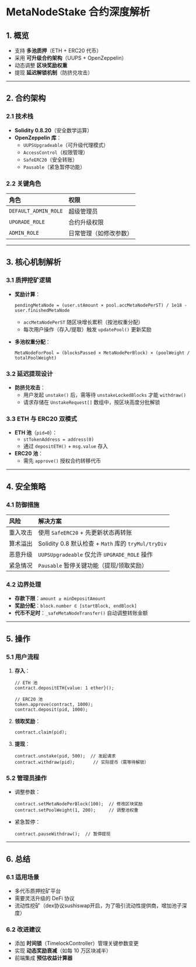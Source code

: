 # MetaNodeStake 合约深度解析

## **1. 概览**

- 支持 **多池质押**（ETH + ERC20 代币）
- 采用 **可升级合约架构**（UUPS + OpenZeppelin）
- 动态调整 **区块奖励权重**
- 提现 **延迟解锁机制**（防挤兑攻击）

------



## **2. 合约架构**

### **2.1 技术栈**

- **Solidity 0.8.20**（安全数学运算）
- **OpenZeppelin 库**：
  - `UUPSUpgradeable`（可升级代理模式）
  - `AccessControl`（权限管理）
  - `SafeERC20`（安全转账）
  - `Pausable`（紧急暂停功能）

### **2.2 关键角色**

| 角色                 | 权限                   |
| :------------------- | :--------------------- |
| `DEFAULT_ADMIN_ROLE` | 超级管理员             |
| `UPGRADE_ROLE`       | 合约升级权限           |
| `ADMIN_ROLE`         | 日常管理（如修改参数） |

------



## **3. 核心机制解析**

### **3.1 质押挖矿逻辑**

- **奖励计算**：

  ```
  pendingMetaNode = (user.stAmount × pool.accMetaNodePerST) / 1e18 - user.finishedMetaNode
  ```

  - `accMetaNodePerST` 随区块增长累积（按池权重分配）
  - 每次用户操作（存入/提取）触发 `updatePool()` 更新奖励

- **多池权重分配**：

  ```
  MetaNodeForPool = (blocksPassed × MetaNodePerBlock) × (poolWeight / totalPoolWeight)
  ```

### **3.2 延迟提现设计**

- **防挤兑攻击**：
  - 用户发起 `unstake()` 后，需等待 `unstakeLockedBlocks` 才能 `withdraw()`
  - 请求存储在 `UnstakeRequest[]` 数组中，按区块高度分批解锁

### **3.3 ETH 与 ERC20 双模式**

- **ETH 池**（`pid=0`）：
  - `stTokenAddress = address(0)`
  - 通过 `depositETH()` + `msg.value` 存入
- **ERC20 池**：
  - 需先 `approve()` 授权合约转移代币

------



## **4. 安全策略**

### **4.1 防御措施**

| 风险     | 解决方案                                            |
| :------- | :-------------------------------------------------- |
| 重入攻击 | 使用 `SafeERC20` + 先更新状态再转账                 |
| 算术溢出 | Solidity 0.8 默认检查 + `Math` 库的 `tryMul/tryDiv` |
| 恶意升级 | `UUPSUpgradeable` 仅允许 `UPGRADE_ROLE` 操作        |
| 紧急情况 | `Pausable` 暂停关键功能（提现/领取奖励）            |

### **4.2 边界处理**

- **存款下限**：`amount ≥ minDepositAmount`
- **奖励分配**：`block.number ∈ [startBlock, endBlock]`
- **代币不足时**：`_safeMetaNodeTransfer()` 自动调整转账金额

------



## **5. 操作**

### **5.1 用户流程**

1. **存入**：

   ```
   // ETH 池
   contract.depositETH{value: 1 ether}();
   
   // ERC20 池
   token.approve(contract, 1000);
   contract.deposit(pid, 1000);
   ```

2. **领取奖励**：

   ```
   contract.claim(pid);
   ```

3. **提现**：

   ```
   contract.unstake(pid, 500);  // 发起请求
   contract.withdraw(pid);       // 实际提币（需等待解锁）
   ```

### **5.2 管理员操作**

- 调整参数：

  ```
  contract.setMetaNodePerBlock(100);  // 修改区块奖励
  contract.setPoolWeight(1, 200);     // 调整池权重
  ```

- 紧急暂停：

  ```
  contract.pauseWithdraw();  // 暂停提现
  ```

------



## **6. 总结**

### **6.1 适用场景**

- 多代币质押挖矿平台
- 需要灵活升级的 DeFi 协议
- 流动性挖矿（dex协议sushiswap开启，为了吸引流动性提供商，增加池子深度）

### **6.2 改进建议**

- 添加 **时间锁**（TimelockController）管理关键参数变更
- 实现 **动态奖励衰减**（如每 10 万区块减半）
- 前端集成 **预估收益计算器**